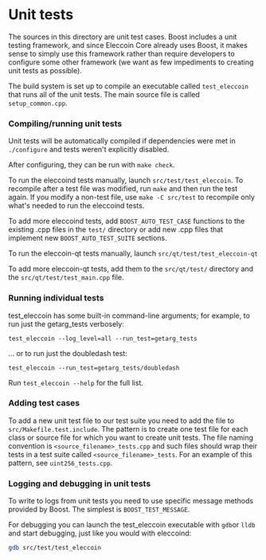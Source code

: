 # Unit tests

The sources in this directory are unit test cases. Boost includes a
unit testing framework, and since Eleccoin Core already uses Boost, it makes
sense to simply use this framework rather than require developers to
configure some other framework (we want as few impediments to creating
unit tests as possible).

The build system is set up to compile an executable called `test_eleccoin`
that runs all of the unit tests. The main source file is called
`setup_common.cpp`.

### Compiling/running unit tests

Unit tests will be automatically compiled if dependencies were met in `./configure`
and tests weren't explicitly disabled.

After configuring, they can be run with `make check`.

To run the eleccoind tests manually, launch `src/test/test_eleccoin`. To recompile
after a test file was modified, run `make` and then run the test again. If you
modify a non-test file, use `make -C src/test` to recompile only what's needed
to run the eleccoind tests.

To add more eleccoind tests, add `BOOST_AUTO_TEST_CASE` functions to the existing
.cpp files in the `test/` directory or add new .cpp files that
implement new `BOOST_AUTO_TEST_SUITE` sections.

To run the eleccoin-qt tests manually, launch `src/qt/test/test_eleccoin-qt`

To add more eleccoin-qt tests, add them to the `src/qt/test/` directory and
the `src/qt/test/test_main.cpp` file.

### Running individual tests

test_eleccoin has some built-in command-line arguments; for
example, to run just the getarg_tests verbosely:

    test_eleccoin --log_level=all --run_test=getarg_tests

... or to run just the doubledash test:

    test_eleccoin --run_test=getarg_tests/doubledash

Run `test_eleccoin --help` for the full list.

### Adding test cases

To add a new unit test file to our test suite you need
to add the file to `src/Makefile.test.include`. The pattern is to create
one test file for each class or source file for which you want to create
unit tests. The file naming convention is `<source_filename>_tests.cpp`
and such files should wrap their tests in a test suite
called `<source_filename>_tests`. For an example of this pattern,
see `uint256_tests.cpp`.

### Logging and debugging in unit tests

To write to logs from unit tests you need to use specific message methods
provided by Boost. The simplest is `BOOST_TEST_MESSAGE`.

For debugging you can launch the test_eleccoin executable with `gdb`or `lldb` and
start debugging, just like you would with eleccoind:

```bash
gdb src/test/test_eleccoin
```
